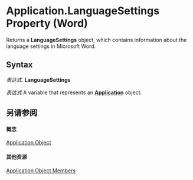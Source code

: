 
# Application.LanguageSettings Property (Word)

Returns a  **LanguageSettings** object, which contains information about the language settings in Microsoft Word.


## Syntax

 _表达式_. **LanguageSettings**

 _表达式_ A variable that represents an **[Application](d1cf6f8f-4e88-bf01-93b4-90a83f79cb44.md)** object.


## 另请参阅


#### 概念


[Application Object](d1cf6f8f-4e88-bf01-93b4-90a83f79cb44.md)
#### 其他资源


[Application Object Members](http://msdn.microsoft.com/library/71669f1e-65f1-b0f1-b67d-355dfdbebe50%28Office.15%29.aspx)
